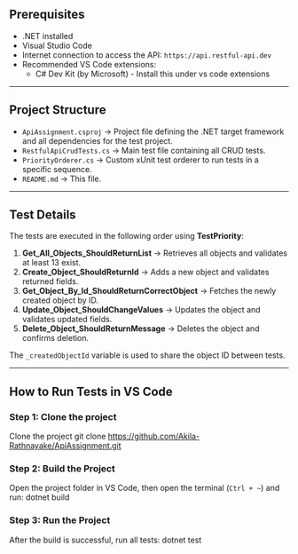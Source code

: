 
## **Prerequisites**

- .NET installed
- Visual Studio Code
- Internet connection to access the API: `https://api.restful-api.dev`
- Recommended VS Code extensions:
  - C# Dev Kit (by Microsoft) - Install this under vs code extensions 

---

## **Project Structure**

- `ApiAssignment.csproj` → Project file defining the .NET target framework and all dependencies for the test project.
- `RestfulApiCrudTests.cs` → Main test file containing all CRUD tests.
- `PriorityOrderer.cs` → Custom xUnit test orderer to run tests in a specific sequence.
- `README.md` → This file.

---

## **Test Details**

The tests are executed in the following order using **TestPriority**:

1. **Get_All_Objects_ShouldReturnList** → Retrieves all objects and validates at least 13 exist.
2. **Create_Object_ShouldReturnId** → Adds a new object and validates returned fields.
3. **Get_Object_By_Id_ShouldReturnCorrectObject** → Fetches the newly created object by ID.
4. **Update_Object_ShouldChangeValues** → Updates the object and validates updated fields.
5. **Delete_Object_ShouldReturnMessage** → Deletes the object and confirms deletion.

The `_createdObjectId` variable is used to share the object ID between tests.

---
## **How to Run Tests in VS Code**

### **Step 1: Clone the project**
Clone the project 
git clone https://github.com/Akila-Rathnayake/ApiAssignment.git

### **Step 2: Build the Project**

Open the project folder in VS Code, then open the terminal (`Ctrl + ~`) and run: 
dotnet build

### **Step 3: Run the Project**
After the build is successful, run all tests: 
dotnet test
